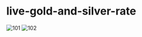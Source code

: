 # live-gold-and-silver-rate
![101](https://user-images.githubusercontent.com/62373532/233313962-8d915266-a640-464f-9f7f-08e1b601974d.png)
![102](https://user-images.githubusercontent.com/62373532/233314001-00544091-6e0a-47f4-b38e-9788a3602d26.png)

